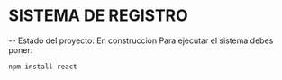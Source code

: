 <h1>SISTEMA DE REGISTRO</h1>
-- Estado del proyecto: En construcción
Para ejecutar el sistema debes poner:

```npm install react```
